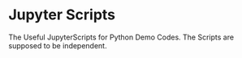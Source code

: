 <!--
File: README.md
Author: Listenzcc
Version: -1
 -->

# Jupyter Scripts

The Useful JupyterScripts for Python Demo Codes.
The Scripts are supposed to be independent.